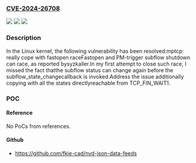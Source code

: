 ### [CVE-2024-26708](https://cve.mitre.org/cgi-bin/cvename.cgi?name=CVE-2024-26708)
![](https://img.shields.io/static/v1?label=Product&message=Linux&color=blue)
![](https://img.shields.io/static/v1?label=Version&message=4fd19a307016%3C%204bfe217e075d%20&color=brighgreen)
![](https://img.shields.io/static/v1?label=Vulnerability&message=n%2Fa&color=brighgreen)

### Description

In the Linux kernel, the following vulnerability has been resolved:mptcp: really cope with fastopen raceFastopen and PM-trigger subflow shutdown can race, as reported bysyzkaller.In my first attempt to close such race, I missed the fact thatthe subflow status can change again before the subflow_state_changecallback is invoked.Address the issue additionally copying with all the states directlyreachable from TCP_FIN_WAIT1.

### POC

#### Reference
No PoCs from references.

#### Github
- https://github.com/fkie-cad/nvd-json-data-feeds

